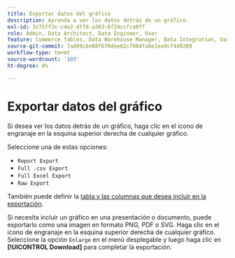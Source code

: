```yaml
---
title: Exportar datos del gráfico
description: Aprenda a ver los datos detrás de un gráfico.
exl-id: 3c75ff3c-c4e2-4ff8-a303-6f24ccfca0ff
role: Admin, Data Architect, Data Engineer, User
feature: Commerce Tables, Data Warehouse Manager, Data Integration, Data Import/Export
source-git-commit: 7ad99cbe08f6f6dee82cf804fabe1ea9cf440289
workflow-type: tm+mt
source-wordcount: '103'
ht-degree: 0%

---
```


# Exportar datos del gráfico

Si desea ver los datos detrás de un gráfico, haga clic en el icono de engranaje en la esquina superior derecha de cualquier gráfico.

Seleccione una de estas opciones:

- `Report Export`
- `Full .csv Export`
- `Full Excel Export`
- `Raw Export`

También puede definir la [tabla y las columnas que desea incluir en la exportación](../../tutorials/export-raw-data.md).

Si necesita incluir un gráfico en una presentación o documento, puede exportarlo como una imagen en formato PNG, PDF o SVG. Haga clic en el icono de engranaje en la esquina superior derecha de cualquier gráfico. Seleccione la opción `Enlarge` en el menú desplegable y luego haga clic en **[!UICONTROL Download]** para completar la exportación.

